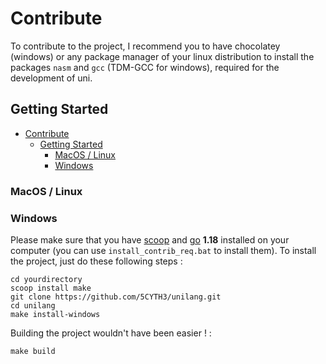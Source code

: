 # Contribute
To contribute to the project, I recommend you to have chocolatey (windows) or any package manager of your 
linux distribution to install the packages `nasm` and `gcc` (TDM-GCC for windows), required for the 
development of uni.

## Getting Started

- [Contribute](#contribute)
  - [Getting Started](#getting-started)
    - [MacOS / Linux](#macos--linux)
    - [Windows](#windows)

### MacOS / Linux

### Windows

Please make sure that you have [scoop](https://scoop.sh/) and [go](https://go.dev/) **1.18** installed on your computer (you can use ```install_contrib_req.bat``` to install them).
To install the project, just do these following steps :

```
cd yourdirectory
scoop install make
git clone https://github.com/5CYTH3/unilang.git
cd unilang
make install-windows
```

Building the project wouldn't have been easier ! :

```
make build
```
